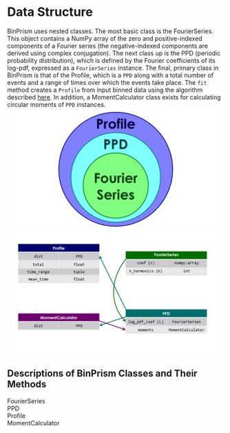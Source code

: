 # Data Structure
BinPrism uses nested classes. The most basic class is the FourierSeries. This object contains a NumPy array of the zero and positive-indexed components of a Fourier series (the negative-indexed components are derived using complex conjugation). The next class up is the PPD (periodic probability distribution), which is defined by the Fourier coefficients of its log-pdf, expressed as a `FourierSeries` instance. The final, primary class in BinPrism is that of the Profile, which is a `PPD` along with a total number of events and a range of times over which the events take place. The `fit` method creates a `Profile` from input binned data using the algorithm described [here](https://github.com/JoeJimFlood/binprism/blob/master/doc/methodology.md). In addition, a MomentCalculator class exists for calculating circular moments of `PPD` instances.
![alt-text](https://github.com/JoeJimFlood/binprism/blob/master/doc/BinPrismStructure/Slide2.PNG "Nested Class Structure")
![alt-text](https://github.com/JoeJimFlood/binprism/blob/master/doc/BinPrismStructure/Slide1.PNG "BinPrism Data Schema")
## Descriptions of BinPrism Classes and Their Methods
FourierSeries <br />
PPD <br />
Profile <br />
MomentCalculator <br />
